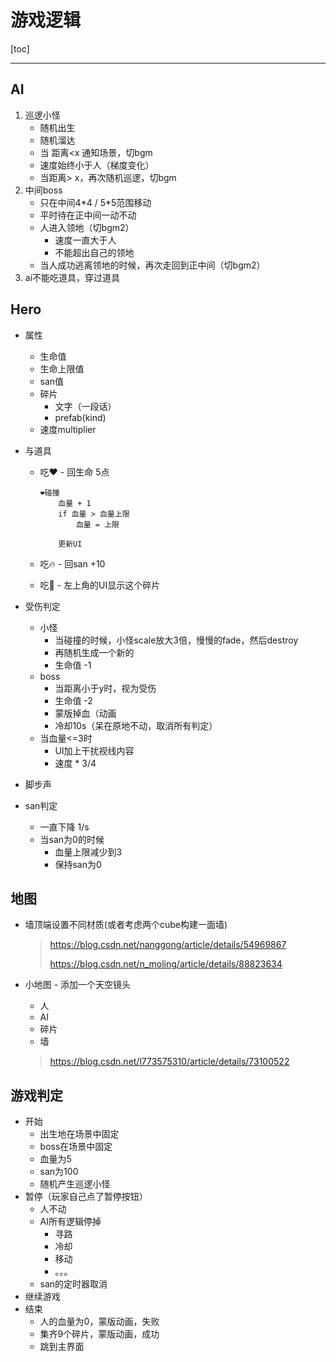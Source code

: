 # 游戏逻辑

[toc]

------

## AI

1. 巡逻小怪
   - 随机出生
   - 随机溜达
   - 当 距离<x 通知场景，切bgm
   - 速度始终小于人（梯度变化）
   - 当距离> x，再次随机巡逻，切bgm
2. 中间boss
   - 只在中间4*4 / 5\*5范围移动
   - 平时待在正中间一动不动
   - 人进入领地（切bgm2）
     - 速度一直大于人
     - 不能超出自己的领地
   - 当人成功逃离领地的时候，再次走回到正中间（切bgm2）
3. ai不能吃道具，穿过道具





## Hero

- 属性

  - 生命值
  - 生命上限值
  - san值
  - 碎片
    - 文字（一段话）
    - prefab(kind)
  - 速度multiplier
  
- 与道具

  - 吃❤️ - 回生命 5点

    ```
    ❤️碰撞
    	血量 + 1
    	if 血量 > 血量上限
    		血量 = 上限
    	
    	更新UI
    ```

  - 吃🔥 - 回san +10

  - 吃🧩 - 左上角的UI显示这个碎片

- 受伤判定

  - 小怪
    - 当碰撞的时候，小怪scale放大3倍，慢慢的fade，然后destroy
    - 再随机生成一个新的
    - 生命值 -1
  - boss
    - 当距离小于y时，视为受伤
    - 生命值 -2
    - 蒙版掉血（动画
    - 冷却10s（呆在原地不动，取消所有判定）
  - 当血量<=3时
    - UI加上干扰视线内容
    - 速度  * 3/4

- 脚步声

- san判定

  - 一直下降 1/s
  - 当san为0的时候
    - 血量上限减少到3
    - 保持san为0



## 地图

- 墙顶端设置不同材质(或者考虑两个cube构建一面墙)

  > https://blog.csdn.net/nanggong/article/details/54969867
  >
  > https://blog.csdn.net/n_moling/article/details/88823634

- 小地图 - 添加一个天空镜头

  - 人
  - AI
  - 碎片
  - 墙

  > https://blog.csdn.net/l773575310/article/details/73100522





## 游戏判定

- 开始
  - 出生地在场景中固定
  - boss在场景中固定
  - 血量为5
  - san为100
  - 随机产生巡逻小怪
- 暂停（玩家自己点了暂停按钮）
  - 人不动
  - AI所有逻辑停掉
    - 寻路
    - 冷却
    - 移动
    - 。。。
  - san的定时器取消
- 继续游戏
- 结束
  - 人的血量为0，蒙版动画，失败
  - 集齐9个碎片，蒙版动画，成功
  - 跳到主界面

